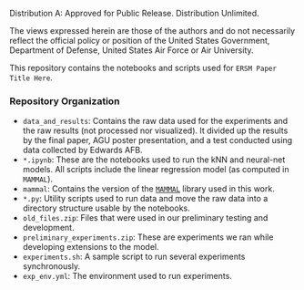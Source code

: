 Distribution A: Approved for Public Release. Distribution Unlimited. 

The views expressed herein are those of the authors and do not necessarily reflect the official policy or position of the United States Government, Department of Defense, United States Air Force or Air University. 



This repository contains the notebooks and scripts used for ```ERSM Paper Title Here```. 

### Repository Organization
* ```data_and_results```: Contains the raw data used for the experiments and the raw results (not processed nor visualized). It divided up the results by the final paper, AGU poster presentation, and a test conducted using data collected by Edwards AFB. 
* ```*.ipynb```: These are the notebooks used to run the kNN and neural-net models. All scripts include the linear regression model (as computed in ```MAMMAL```).
* ```mammal```: Contains the version of the [```MAMMAL```](https://github.com/PowerBroker2/MAMMAL) library used in this work. 
* ```*.py```: Utility scripts used to run data and move the raw data into a directory structure usable by the notebooks. 
* ```old_files.zip```: Files that were used in our preliminary testing and development. 
* ```preliminary_experiments.zip```: These are experiments we ran while developing extensions to the model.
* ```experiments.sh```: A sample script to run several experiments synchronously.   
* ```exp_env.yml```: The environment used to run experiments.
